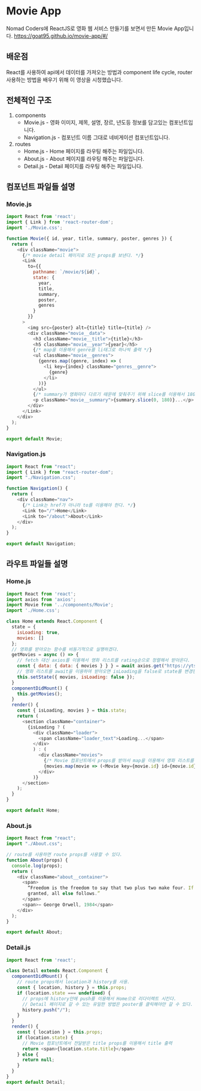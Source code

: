 # Movie App

Nomad Coders에 ReactJS로 영화 웹 서비스 만들기를 보면서 만든 Movie App입니다. 
https://goat95.github.io/movie-app/#/

## 배운점
React를 사용하여 api에서 데이터를 가져오는 방법과 component life cycle, router 사용하는 방법을 배우기 위해 이 영상을 시청했습니다. 

## 전체적인 구조
1. components
    * Movie.js - 영화 이미지, 제목, 설명, 장르, 년도등 정보를 담고있는 컴포넌트입니다.
    * Navigation.js - 컴포넌트 이름 그대로 네비게이션 컴포넌트입니다.
2. routes
    * Home.js - Home 페이지를 라우팅 해주는 파일입니다.
    * About.js - About 페이지를 라우팅 해주는 파일입니다.
    * Detail.js - Detail 페이지를 라우팅 해주는 파일입니다.
## 컴포넌트 파일들 설명
### Movie.js
```javascript
import React from 'react';
import { Link } from 'react-router-dom';
import './Movie.css';

function Movie({ id, year, title, summary, poster, genres }) {
  return (
    <div className="movie">
      {/* movie detail 페이지로 모든 props를 보낸다. */}
      <Link
        to={{
          pathname: `/movie/${id}`,
          state: {
            year,
            title,
            summary,
            poster,
            genres
          }
        }}
      >
        <img src={poster} alt={title} title={title} />
        <div className="movie__data">
          <h3 className="movie__title">{title}</h3>
          <h5 className="movie__year">{year}</h5>
          {/* map을 이용해서 genre를 li태그로 하나씩 출력 */}
          <ul className="movie__genres">
            {genres.map((genre, index) => (
              <li key={index} className="genres__genre">
                {genre}
              </li>
            ))}
          </ul>
          {/* summary가 영화마다 다르기 때문에 맞춰주기 위해 slice를 이용해서 180자 까지만 출력 */}
          <p className="movie__summary">{summary.slice(0, 180)}...</p>
        </div>
      </Link>
    </div>
  );
}

export default Movie;
```
### Navigation.js
```javascript
import React from "react";
import { Link } from "react-router-dom";
import "./Navigation.css";

function Navigation() {
  return (
    <div className="nav">
      {/* Link는 href가 아니라 to를 이용해야 한다. */}
      <Link to="/">Home</Link>
      <Link to="/about">About</Link>
    </div>
  );
}

export default Navigation;
```
## 라우트 파일들 설명
### Home.js
```javascript
import React from 'react';
import axios from 'axios';
import Movie from '../components/Movie';
import './Home.css';

class Home extends React.Component {
  state = {
    isLoading: true,
    movies: []
  };
  // 영화를 받아오는 함수를 비동기적으로 실행하겠다.
  getMovies = async () => {
    // fetch 대신 axios를 이용해서 영화 리스트를 rating순으로 정렬해서 받아온다.
    const { data: { data: { movies } } } = await axios.get("https://yts-proxy.nomadcoders1.now.sh/list_movies.json?sort_by=rating");
    // 영화 리스트를 await을 이용하여 받아오면 isLoading을 false로 state를 변경한다.
    this.setState({ movies, isLoading: false });
  }
  componentDidMount() {
    this.getMovies();
  }
  render() {
    const { isLoading, movies } = this.state;
    return (
      <section className="container">
        {isLoading ? (
          <div className="loader">
            <span className="loader_text">Loading...</span>
          </div> 
          ) : (
            <div className="movies">
              {/* Movie 컴포넌트에서 props를 받아서 map을 이용해서 영화 리스트를 리턴한다. */}
              {movies.map(movie => (<Movie key={movie.id} id={movie.id} year={movie.year} title={movie.title} summary={movie.summary} poster={movie.medium_cover_image} genres={movie.genres} />))}
            </div>
          )}
      </section>
    );
  }
}

export default Home;
```
### About.js
```javascript
import React from "react";
import "./About.css";

// route를 사용하면 route props를 사용할 수 있다.
function About(props) {
  console.log(props);
  return (
    <div className="about__container">
      <span>
        “Freedom is the freedom to say that two plus two make four. If that is
        granted, all else follows.”
      </span>
      <span>− George Orwell, 1984</span>
    </div>
  );
}

export default About;
```
### Detail.js
```javascript
import React from 'react';

class Detail extends React.Component {
  componentDidMount() {
    // route props에서 location과 history를 사용.
    const { location, history } = this.props;
    if (location.state === undefined) {
      // props에 history안에 push를 이용해서 Home으로 리다이렉트 시킨다.
      // Detail 페이지로 갈 수 있는 유일한 방법은 poster를 클릭해야만 갈 수 있다.  
      history.push("/");
    }
  }
  render() {
    const { location } = this.props;
    if (location.state) {
      // Movie 컴포넌트에서 전달받은 title props를 이용해서 title 출력
      return <span>{location.state.title}</span>
    } else {
      return null;
    }
  }
}
export default Detail;
```
